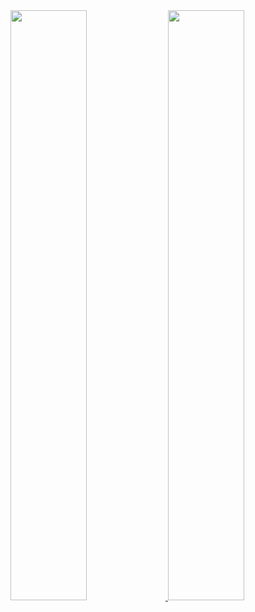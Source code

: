 
<a href="https://github.com/fe4902/github-stats-transparent">
 <img src="https://raw.githubusercontent.com/fe4902/github-stats-transparent/output/generated/overview.svg" width=49.2% />
</a>
<a href="https://github.com/fe4902/github-stats-transparent">
 <img src="https://raw.githubusercontent.com/fe4902/github-stats-transparent/output/generated/languages.svg" width=49.2% />
</a>

<!--
### Hi there 👋
**FE4902/FE4902** is a ✨ _special_ ✨ repository because its `README.md` (this file) appears on your GitHub profile.

Here are some ideas to get you started:

- 🔭 I’m currently working on ...
- 🌱 I’m currently learning ...
- 👯 I’m looking to collaborate on ...
- 🤔 I’m looking for help with ...
- 💬 Ask me about ...
- 📫 How to reach me: ...
- 😄 Pronouns: ...
- ⚡ Fun fact: ...
-->
